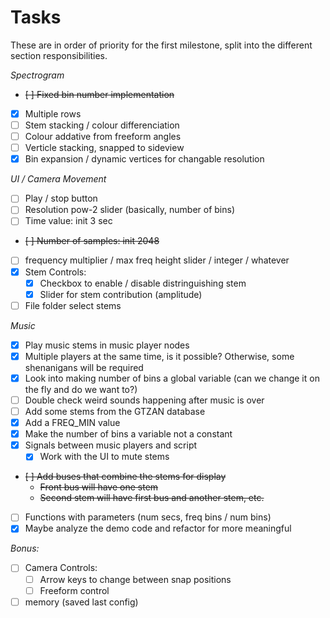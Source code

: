 # Tasks

These are in order of priority for the first milestone, split into the different section responsibilities.

*Spectrogram*
- ~~[ ] Fixed bin number implementation~~
- [X] Multiple rows
- [ ] Stem stacking / colour differenciation
- [ ] Colour addative from freeform angles
- [ ] Verticle stacking, snapped to sideview
- [X] Bin expansion / dynamic vertices for changable resolution

*UI / Camera Movement*
- [ ] Play / stop button
- [ ] Resolution pow-2 slider (basically, number of bins)
- [ ] Time value: init 3 sec
- ~~[ ] Number of samples: init 2048~~
- [ ] frequency multiplier / max freq height slider / integer / whatever
- [X] Stem Controls:
  - [X] Checkbox to enable / disable distringuishing stem
  - [X] Slider for stem contribution (amplitude)
- [ ] File folder select stems 

*Music*
- [X] Play music stems in music player nodes
- [X] Multiple players at the same time, is it possible? Otherwise, some shenanigans will be required
- [X] Look into making number of bins a global variable (can we change it on the fly and do we want to?)
- [ ] Double check weird sounds happening after music is over
- [ ] Add some stems from the GTZAN database
- [X] Add a FREQ_MIN value
- [X] Make the number of bins a variable not a constant
- [X] Signals between music players and script
  - [X] Work with the UI to mute stems
- ~~[ ] Add buses that combine the stems for display~~
  - ~~Front bus will have one stem~~
  - ~~Second stem will have first bus and another stem, etc.~~
- [ ] Functions with parameters (num secs, freq bins / num bins)
- [X] Maybe analyze the demo code and refactor for more meaningful

*Bonus:*
- [ ] Camera Controls:
  - [ ] Arrow keys to change between snap positions
  - [ ] Freeform control
- [ ] memory (saved last config)
